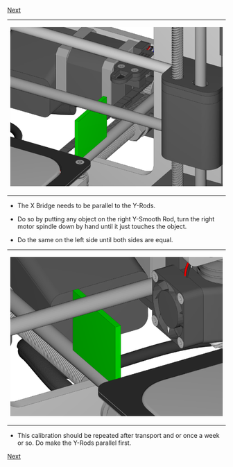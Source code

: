 [Next](https://github.com/open3dengineering/i3_Berlin/wiki/Section-5.4-Calibrating-the-Print-Platform)

<table>
<colgroup>
<col width="100%" />
</colgroup>
<tbody>
<tr class="odd">
<td align="left"><p><img src="media/Section_5_0024.png" alt="media/Section_5_0024.png" /></p></td>
</tr>
</tbody>
</table>

-   The X Bridge needs to be parallel to the Y-Rods.

-   Do so by putting any object on the right Y-Smooth Rod, turn the
    right motor spindle down by hand until it just touches the object.

-   Do the same on the left side until both sides are equal.

<table>
<colgroup>
<col width="100%" />
</colgroup>
<tbody>
<tr class="odd">
<td align="left"><p><img src="media/Section_5_0025.png" alt="media/Section_5_0025.png" /></p></td>
</tr>
</tbody>
</table>

-   This calibration should be repeated after transport and or once a
    week or so. Do make the Y-Rods parallel first.

[Next](https://github.com/open3dengineering/i3_Berlin/wiki/Section-5.4-Calibrating-the-Print-Platform)
